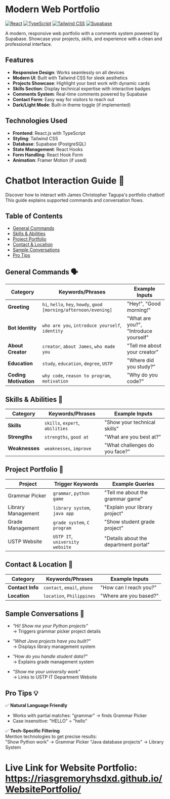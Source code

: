 # Modern Web Portfolio

[![React](https://img.shields.io/badge/React-20232A?style=for-the-badge&logo=react&logoColor=61DAFB)](https://reactjs.org/)
[![TypeScript](https://img.shields.io/badge/TypeScript-007ACC?style=for-the-badge&logo=typescript&logoColor=white)](https://www.typescriptlang.org/)
[![Tailwind CSS](https://img.shields.io/badge/Tailwind_CSS-38B2AC?style=for-the-badge&logo=tailwind-css&logoColor=white)](https://tailwindcss.com/)
[![Supabase](https://img.shields.io/badge/Supabase-3FCF8E?style=for-the-badge&logo=supabase&logoColor=white)](https://supabase.io/)

A modern, responsive web portfolio with a comments system powered by Supabase. Showcase your projects, skills, and experience with a clean and professional interface.

## Features

- **Responsive Design**: Works seamlessly on all devices
- **Modern UI**: Built with Tailwind CSS for sleek aesthetics
- **Projects Showcase**: Highlight your best work with dynamic cards
- **Skills Section**: Display technical expertise with interactive badges
- **Comments System**: Real-time comments powered by Supabase
- **Contact Form**: Easy way for visitors to reach out
- **Dark/Light Mode**: Built-in theme toggle (if implemented)

## Technologies Used

- **Frontend**: React.js with TypeScript
- **Styling**: Tailwind CSS
- **Database**: Supabase (PostgreSQL)
- **State Management**: React Hooks
- **Form Handling**: React Hook Form
- **Animation**: Framer Motion (if used)


# Chatbot Interaction Guide 🤖

Discover how to interact with James Christopher Tagupa's portfolio chatbot! This guide explains supported commands and conversation flows.

## Table of Contents
- [General Commands](#general-commands-)
- [Skills & Abilities](#skills--abilities-)
- [Project Portfolio](#project-portfolio-)
- [Contact & Location](#contact--location-)
- [Sample Conversations](#sample-conversations-)
- [Pro Tips](#pro-tips-)

## General Commands 🗣️

| Category             | Keywords/Phrases                                | Example Inputs                          |
|----------------------|-------------------------------------------------|-----------------------------------------|
| **Greeting**         | `hi`, `hello`, `hey`, `howdy`, `good [morning/afternoon/evening]` | "Hey!", "Good morning!"                 |
| **Bot Identity**     | `who are you`, `introduce yourself`, `identity` | "What are you?", "Introduce yourself"   |
| **About Creator**    | `creator`, `about James`, `who made you`        | "Tell me about your creator"            |
| **Education**        | `study`, `education`, `degree`, `USTP`          | "Where did you study?"                  |
| **Coding Motivation**| `why code`, `reason to program`, `motivation`   | "Why do you code?"                      |

## Skills & Abilities 💪

| Category       | Keywords/Phrases                  | Example Inputs                    |
|----------------|-----------------------------------|-----------------------------------|
| **Skills**     | `skills`, `expert`, `abilities`   | "Show your technical skills"      |
| **Strengths**  | `strengths`, `good at`            | "What are you best at?"           |
| **Weaknesses** | `weaknesses`, `improve`           | "What challenges do you face?"    |

## Project Portfolio 🚀

| Project               | Trigger Keywords                                 | Example Queries                          |
|-----------------------|--------------------------------------------------|------------------------------------------|
| Grammar Picker        | `grammar`, `python game`                         | "Tell me about the grammar game"         |
| Library Management    | `library system`, `java app`                     | "Explain your library project"           |
| Grade Management      | `grade system`, `C program`                      | "Show student grade project"             |
| USTP Website          | `USTP IT`, `university website`                  | "Details about the department portal"    |

## Contact & Location 📍

| Category         | Keywords/Phrases                | Example Inputs                  |
|------------------|---------------------------------|---------------------------------|
| **Contact Info** | `contact`, `email`, `phone`     | "How can I reach you?"          |
| **Location**     | `location`, `Philippines`       | "Where are you based?"          |

## Sample Conversations 💬

- *"Hi! Show me your Python projects"*  
  → Triggers grammar picker project details
  
- *"What Java projects have you built?"*  
  → Displays library management system
  
- *"How do you handle student data?"*  
  → Explains grade management system
  
- *"Show me your university work"*  
  → Links to USTP IT Department Website

## Pro Tips 💡

✅ **Natural Language Friendly**  
- Works with partial matches: "grammar" → finds Grammar Picker  
- Case insensitive: "HELLO" = "hello"

✅ **Tech-Specific Filtering**  
Mention technologies to get precise results:  
"Show Python work" → Grammar Picker
"Java database projects" → Library System


# Live Link for Website Portfolio: https://riasgremoryhsdxd.github.io/WebsitePortfolio/
